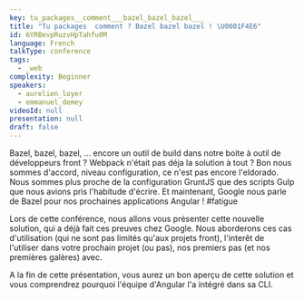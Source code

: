 ```yaml
---
key: tu_packages__comment___bazel_bazel_bazel___
title: "Tu packages  comment ? Bazel bazel bazel ! \U0001F4E6"
id: 6YRBevpRuzvHpTahfu0M
language: French
talkType: conference
tags:
  - _web
complexity: Beginner
speakers:
  - aurelien_loyer
  - emmanuel_demey
videoId: null
presentation: null
draft: false
---
```

Bazel, bazel, bazel, ... encore un outil de build dans notre boite à outil de développeurs front ? Webpack n'était pas déja la solution à tout ?
Bon nous sommes d'accord, niveau configuration, ce n'est pas encore l'eldorado. Nous sommes plus proche de la configuration GruntJS que des scripts Gulp que nous avions pris l'habitude d'écrire. Et maintenant, Google nous parle de Bazel pour nos prochaines applications Angular ! #fatigue

Lors de cette conférence, nous allons vous présenter cette nouvelle solution, qui a déjà fait ces preuves chez Google. Nous aborderons ces cas d'utilisation (qui ne sont pas limités qu'aux projets front), l'interêt de l'utiliser dans votre prochain projet (ou pas), nos premiers pas (et nos premières galères) avec. 

A la fin de cette présentation, vous aurez un bon aperçu de cette solution et vous comprendrez pourquoi l'équipe d'Angular l'a intégré dans sa CLI.